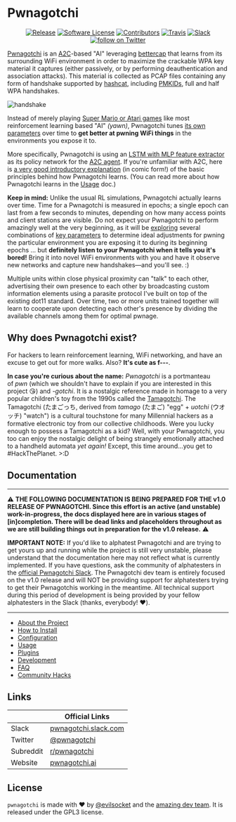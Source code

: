 # Pwnagotchi

<p align="center">
  <p align="center">
    <a href="https://github.com/evilsocket/pwnagotchi/releases/latest"><img alt="Release" src="https://img.shields.io/github/release/evilsocket/pwnagotchi.svg?style=flat-square"></a>
    <a href="https://github.com/evilsocket/pwnagotchi/blob/master/LICENSE.md"><img alt="Software License" src="https://img.shields.io/badge/license-GPL3-brightgreen.svg?style=flat-square"></a>
    <a href="https://github.com/evilsocket/pwnagotchi/graphs/contributors"><img alt="Contributors" src="https://img.shields.io/github/contributors/evilsocket/pwnagotchi"/></a>
    <a href="https://travis-ci.org/evilsocket/pwnagotchi"><img alt="Travis" src="https://img.shields.io/travis/evilsocket/pwnagotchi/master.svg?style=flat-square"></a>
    <a href="https://pwnagotchi.herokuapp.com/"><img alt="Slack" src="https://pwnagotchi.herokuapp.com/badge.svg"></a>
    <a href="https://twitter.com/intent/follow?screen_name=pwnagotchi"><img src="https://img.shields.io/twitter/follow/pwnagotchi?style=social&logo=twitter" alt="follow on Twitter"></a>
  </p>
</p>

[Pwnagotchi](https://twitter.com/pwnagotchi) is an [A2C](https://hackernoon.com/intuitive-rl-intro-to-advantage-actor-critic-a2c-4ff545978752)-based "AI" leveraging [bettercap](https://www.bettercap.org/) that learns from its surrounding WiFi environment in order to maximize the crackable WPA key material it captures (either passively, or by performing deauthentication and association attacks). This material is collected as PCAP files containing any form of handshake supported by [hashcat](https://hashcat.net/hashcat/), including [PMKIDs](https://www.evilsocket.net/2019/02/13/Pwning-WiFi-networks-with-bettercap-and-the-PMKID-client-less-attack/), 
full and half WPA handshakes.

![handshake](https://i.imgur.com/pdA4vCZ.png)

Instead of merely playing [Super Mario or Atari games](https://becominghuman.ai/getting-mario-back-into-the-gym-setting-up-super-mario-bros-in-openais-gym-8e39a96c1e41?gi=c4b66c3d5ced) like most reinforcement learning based "AI" *(yawn)*, Pwnagotchi tunes [its own parameters](https://github.com/evilsocket/pwnagotchi/blob/master/sdcard/rootfs/root/pwnagotchi/config.yml#L54) over time to **get better at pwning WiFi things** in the environments you expose it to. 

More specifically, Pwnagotchi is using an [LSTM with MLP feature extractor](https://stable-baselines.readthedocs.io/en/master/modules/policies.html#stable_baselines.common.policies.MlpLstmPolicy) as its policy network for the [A2C agent](https://stable-baselines.readthedocs.io/en/master/modules/a2c.html). If you're unfamiliar with A2C, here is [a very good introductory explanation](https://hackernoon.com/intuitive-rl-intro-to-advantage-actor-critic-a2c-4ff545978752) (in comic form!) of the basic principles behind how Pwnagotchi learns. (You can read more about how Pwnagotchi learns in the [Usage](https://github.com/evilsocket/pwnagotchi/blob/master/docs/usage.md#training-the-ai) doc.)

**Keep in mind:** Unlike the usual RL simulations, Pwnagotchi actually learns over time. Time for a Pwnagotchi is measured in epochs; a single epoch can last from a few seconds to minutes, depending on how many access points and client stations are visible. Do not expect your Pwnagotchi to perform amazingly well at the very beginning, as it will be [exploring](https://hackernoon.com/intuitive-rl-intro-to-advantage-actor-critic-a2c-4ff545978752) several combinations of [key parameters](https://github.com/evilsocket/pwnagotchi/blob/master/docs/usage.md#training-the-ai) to determine ideal adjustments for pwning the particular environment you are exposing it to during its beginning epochs ... but **definitely listen to your Pwnagotchi when it tells you it's bored!** Bring it into novel WiFi environments with you and have it observe new networks and capture new handshakes—and you'll see. :)

Multiple units within close physical proximity can "talk" to each other, advertising their own presence to each other by broadcasting custom information elements using a parasite protocol I've built on top of the existing dot11 standard. Over time, two or more units trained together will learn to cooperate upon detecting each other's presence by dividing the available channels among them for optimal pwnage.

## Why does Pwnagotchi exist?

For hackers to learn reinforcement learning, WiFi networking, and have an excuse to get out for more walks. Also? **It's cute as f---**.

**In case you're curious about the name:** *Pwnagotchi* is a portmanteau of *pwn* (which we shouldn't have to explain if you are interested in this project :kissing_heart:) and *-gotchi*. It is a nostalgic reference made in homage to a very popular children's toy from the 1990s called the [Tamagotchi](https://en.wikipedia.org/wiki/Tamagotchi). The Tamagotchi (たまごっち, derived from *tamago* (たまご) "egg" + *uotchi* (ウオッチ) "watch") is a cultural touchstone for many Millennial hackers as a formative electronic toy from our collective childhoods. Were you lucky enough to possess a Tamagotchi as a kid? Well, with your Pwnagotchi, you too can enjoy the nostalgic delight of being strangely emotionally attached to a handheld automata *yet again!* Except, this time around...you get to #HackThePlanet. >:D

## Documentation
---
:warning: **THE FOLLOWING DOCUMENTATION IS BEING PREPARED FOR THE v1.0 RELEASE OF PWNAGOTCHI. Since this effort is an active (and unstable) work-in-progress, the docs displayed here are in various stages of [in]completion. There will be dead links and placeholders throughout as we are still building things out in preparation for the v1.0 release.** :warning:

**IMPORTANT NOTE:** If you'd like to alphatest Pwnagotchi and are trying to get yours up and running while the project is still very unstable, please understand that the documentation here may not reflect what is currently implemented. If you have questions, ask the community of alphatesters in the [official Pwnagotchi Slack](https://pwnagotchi.herokuapp.com). The Pwnagotchi dev team is entirely focused on the v1.0 release and will NOT be providing support for alphatesters trying to get their Pwnagotchis working in the meantime. All technical support during this period of development is being provided by your fellow alphatesters in the Slack (thanks, everybody! :heart:).

---
- [About the Project](https://github.com/evilsocket/pwnagotchi/blob/master/docs/about.md)
- [How to Install](https://github.com/evilsocket/pwnagotchi/blob/master/docs/install.md)
- [Configuration](https://github.com/evilsocket/pwnagotchi/blob/master/docs/configure.md)
- [Usage](https://github.com/evilsocket/pwnagotchi/blob/master/docs/usage.md)
- [Plugins](https://github.com/evilsocket/pwnagotchi/blob/master/docs/plugins.md)
- [Development](https://github.com/evilsocket/pwnagotchi/blob/master/docs/dev.md)
- [FAQ](https://github.com/evilsocket/pwnagotchi/blob/master/docs/faq.md)
- [Community Hacks](https://github.com/evilsocket/pwnagotchi/blob/master/docs/hacks.md)

## Links

&nbsp; | Official Links
---------|-------
Slack | [pwnagotchi.slack.com](https://pwnagotchi.herokuapp.com)
Twitter | [@pwnagotchi](https://twitter.com/pwnagotchi)
Subreddit | [r/pwnagotchi](https://www.reddit.com/r/pwnagotchi/)
Website | [pwnagotchi.ai](https://pwnagotchi.ai/)

## License

`pwnagotchi` is made with ♥  by [@evilsocket](https://twitter.com/evilsocket) and the [amazing dev team](https://github.com/evilsocket/pwnagotchi/graphs/contributors). It is released under the GPL3 license.
